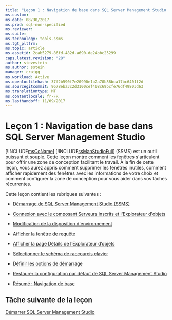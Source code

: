 ```yaml
---
title: "Leçon 1 : Navigation de base dans SQL Server Management Studio | Microsoft Docs"
ms.custom: 
ms.date: 08/30/2017
ms.prod: sql-non-specified
ms.reviewer: 
ms.suite: 
ms.technology: tools-ssms
ms.tgt_pltfrm: 
ms.topic: article
ms.assetid: 2cab5279-86fd-482d-a690-de24bbc25299
caps.latest.revision: "28"
author: stevestein
ms.author: sstein
manager: craigg
ms.workload: Active
ms.openlocfilehash: 37f2b590f7e20990e1b2a70b88bca17bc6401f2d
ms.sourcegitcommit: 9678eba3c2d3100cef408c69bcfe76df49803d63
ms.translationtype: MT
ms.contentlocale: fr-FR
ms.lasthandoff: 11/09/2017
---
```

# <a name="lesson-1-basic-navigation-in-sql-server-management-studio"></a>Leçon 1 : Navigation de base dans SQL Server Management Studio
[!INCLUDE[msCoName](../../includes/msconame-md.md)] [!INCLUDE[ssManStudioFull](../../includes/ssmanstudiofull-md.md)] (SSMS) est un outil puissant et souple. Cette leçon montre comment les fenêtres s'articulent pour offrir une zone de conception facilitant le travail. À la fin de cette leçon, vous aurez appris comment supprimer les fenêtres inutiles, comment afficher rapidement des fenêtres avec les informations de votre choix et comment configurer la zone de conception pour vous aider dans vos tâches récurrentes.  
  
Cette leçon contient les rubriques suivantes :  
  
-   [Démarrage de SQL Server Management Studio (SSMS)](lesson-1-1-start-sql-server-management-studio.md)  
  
-   [Connexion avec le composant Serveurs inscrits et l'Explorateur d'objets](lesson-1-2-connect-with-registered-servers-and-object-explorer.md)  
  
-   [Modification de la disposition d'environnement](lesson-1-3-change-the-environment-layout.md)  
  
-   [Afficher la fenêtre de requête](lesson-1-4-display-the-query-window.md)  
  
-   [Afficher la page Détails de l’Explorateur d’objets](lesson-1-5-show-the-object-explorer-details-page.md)  
  
-   [Sélectionner le schéma de raccourcis clavier](lesson-1-6-select-the-keyboard-shortcut-scheme.md)  
  
-   [Définir les options de démarrage](lesson-1-7-set-the-startup-options.md) 
  
-   [Restaurer la configuration par défaut de SQL Server Management Studio](lesson-1-8-restore-the-default-sql-server-management-studio-configuration.md)  
  
-   [Résumé : Navigation de base](lesson-1-9-summary-basic-navigation.md)  
  
## <a name="next-task-in-lesson"></a>Tâche suivante de la leçon  
[Démarrer SQL Server Management Studio](lesson-1-1-start-sql-server-management-studio.md)  
  
  
  

